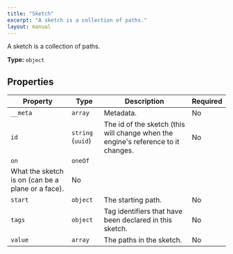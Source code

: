 ```yaml
---
title: "Sketch"
excerpt: "A sketch is a collection of paths."
layout: manual
---
```


A sketch is a collection of paths.


**Type:** `object`




## Properties

| Property | Type | Description | Required |
|----------|------|-------------|----------|
| `__meta` |`array`| Metadata. | No |
| `id` |`string` (`uuid`)| The id of the sketch (this will change when the engine&#x27;s reference to it changes. | No |
| `on` |`oneOf`
| What the sketch is on (can be a plane or a face). | No |
| `start` |`object`| The starting path. | No |
| `tags` |`object`| Tag identifiers that have been declared in this sketch. | No |
| `value` |`array`| The paths in the sketch. | No |


